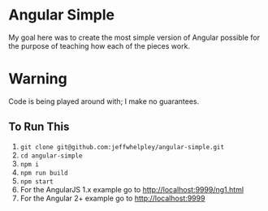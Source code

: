 # Angular Simple

My goal here was to create the most simple version of Angular possible
for the purpose of teaching how each of the pieces work.

# Warning

Code is being played around with; I make no guarantees.

## To Run This

1. `git clone git@github.com:jeffwhelpley/angular-simple.git`
1. `cd angular-simple`
1. `npm i`
1. `npm run build`
1. `npm start`
1. For the AngularJS 1.x example go to [http://localhost:9999/ng1.html](http://localhost:9999/ng1.html)
1. For the Angular 2+ example go to [http://localhost:9999](http://localhost:9999)
